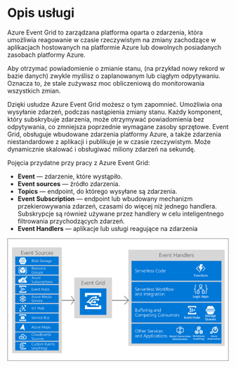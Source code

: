 # Opis usługi

Azure Event Grid to zarządzana platforma oparta o zdarzenia, która umożliwia reagowanie w czasie rzeczywistym na zmiany zachodzące w aplikacjach hostowanych na platformie Azure lub dowolnych posiadanych zasobach platformy Azure.

Aby otrzymać powiadomienie o zmianie stanu, \(na przykład nowy rekord w bazie danych\) zwykle myślisz o zaplanowanym lub ciągłym odpytywaniu. Oznacza to, że stale zużywasz moc obliczeniową do monitorowania wszystkich zmian. 

Dzięki usłudze Azure Event Grid możesz o tym zapomnieć. Umożliwia ona wysyłanie zdarzeń, podczas nastąpienia zmiany stanu. Każdy komponent, który subskrybuje zdarzenia, może otrzymywać powiadomienia bez odpytywania, co zmniejsza poprzednie wymagane zasoby sprzętowe. Event Grid, obsługuje wbudowane zdarzenia platformy Azure, a także zdarzenia niestandardowe z aplikacji i publikuje je w czasie rzeczywistym. Może dynamicznie skalować i obsługiwać miliony zdarzeń na sekundę.

Pojęcia przydatne przy pracy z Azure Event Grid:

* **Event** — zdarzenie, które wystąpiło.
* **Event sources**  — źródło zdarzenia.
* **Topics** — endpoint, do którego wysyłane są zdarzenia.
* **Event Subscription** — endpoint lub wbudowany mechanizm przekierowywania zdarzeń, czasami do więcej niż jednego handlera. Subskrypcje są również używane przez handlery w celu inteligentnego filtrowania przychodzących zdarzeń.
* **Event Handlers** — aplikacje lub usługi reagujące na zdarzenia

![](../.gitbook/assets/image%20%2871%29.png)

